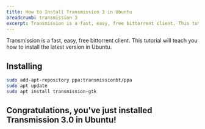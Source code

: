 ```yaml
---
title: How to Install Transmission 3 in Ubuntu
breadcrumb: transmission 3
excerpt: Transmission is a fast, easy, free bittorrent client. This tutorial will teach you how to install the latest version in Ubuntu.
---
```


Transmission is a fast, easy, free bittorrent client. This tutorial will teach you how to install the latest version in Ubuntu.

## Installing

```bash
sudo add-apt-repository ppa:transmissionbt/ppa
sudo apt update
sudo apt install transmission-gtk
```

## Congratulations, you've just installed Transmission 3.0 in Ubuntu!
